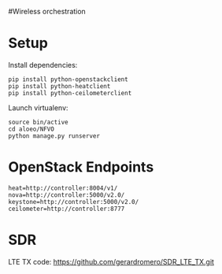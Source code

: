 #Wireless orchestration

Setup
====
Install dependencies:

    pip install python-openstackclient
    pip install python-heatclient
    pip install python-ceilometerclient 
Launch virtualenv:
    
    source bin/active
    cd aloeo/NFVO
    python manage.py runserver

OpenStack Endpoints
====
    heat=http://controller:8004/v1/
    nova=http://controller:5000/v2.0/
    keystone=http://controller:5000/v2.0/
    ceilometer=http://controller:8777

SDR 
====
LTE TX code: https://github.com/gerardromero/SDR_LTE_TX.git

